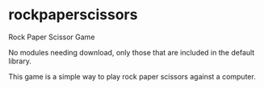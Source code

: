 # rockpaperscissors
Rock Paper Scissor Game

No modules needing download, only those that are included in the default library.

This game is a simple way to play rock paper scissors against a computer.
